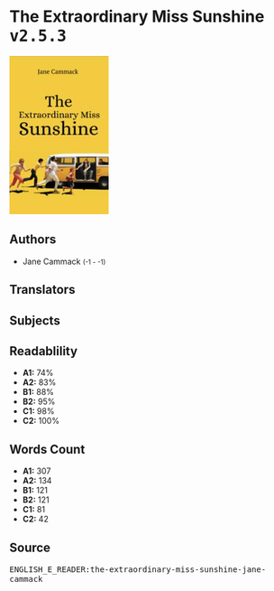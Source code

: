 # The Extraordinary Miss Sunshine <kbd>v2.5.3</kbd>

![](./cover.medium.jpg "")

## Authors


 - Jane Cammack <small>(-1 - -1)</small>

## Translators



## Subjects



## Readablility


 - **A1:** 74%
 - **A2:** 83%
 - **B1:** 88%
 - **B2:** 95%
 - **C1:** 98%
 - **C2:** 100%

## Words Count


 - **A1:** 307
 - **A2:** 134
 - **B1:** 121
 - **B2:** 121
 - **C1:** 81
 - **C2:** 42

## Source


<kbd>ENGLISH_E_READER:the-extraordinary-miss-sunshine-jane-cammack</kbd>
